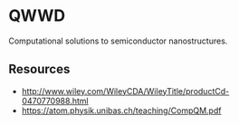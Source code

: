 # QWWD

Computational solutions to semiconductor nanostructures.

## Resources

* http://www.wiley.com/WileyCDA/WileyTitle/productCd-0470770988.html
* https://atom.physik.unibas.ch/teaching/CompQM.pdf


